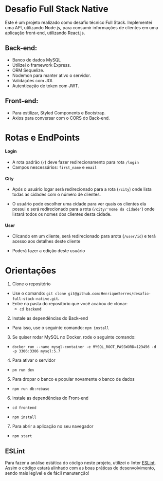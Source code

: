 # Desafio Full Stack Native

Este é um projeto realizado como desafio técnico Full Stack.
Implementei uma API, utilizando Node.js, para consumir informações de clientes em uma aplicação front-end, utilizando React.js.

## Back-end:
- Banco de dados MySQL
- Utilizei o framework Express.
- ORM Sequelize.
- Nodemon para manter ativo o servidor.
- Validações com JOI.
- Autenticação de token com JWT.

## Front-end:
- Para estilizar, Styled Components e Bootstrap.
- Axios para conversar com o CORS do Back-end.

# Rotas e EndPoints

#### Login
- A rota padrão (`/`) deve fazer redirecionamento para rota `/login`
- Campos nescessários: `first_name` e `email`

#### City

- Após o usuário logar será redirecionado para a rota (`/city`) onde lista todas as cidades com o número de clientes.

- O usuário pode escolher uma cidade para ver quais os clientes ela possui e será redirecionado para a rota (`/city/'nome da cidade'`) onde listará todos os nomes dos clientes desta cidade.

#### User

- Clicando em um cliente, será redirecionado para arota (`/user/id`) e terá acesso aos detalhes deste cliente

- Poderá fazer a edição deste usuário

# Orientações


1. Clone o repositório

- Use o comando: `git clone git@github.com:HenriqueSerres/desafio-full-stack-native.git`.
- Entre na pasta do repositório que você acabou de clonar:
  - `cd backend`

2. Instale as dependências do Back-end

- Para isso, use o seguinte comando: `npm install`

3. Se quiser rodar MySQL no Docker, rode o seguinte comando:

- `docker run --name mysql-container -e MYSQL_ROOT_PASSWORD=123456 -d -p 3306:3306 mysql:5.7`

4. Para ativar o servidor

- `pm run dev`

5. Para dropar o banco e popular novamente o banco de dados

- `npm run db:rebase`

6. Instale as dependências do Front-end 

- `cd frontend`

- `npm install`

7. Para abrir a aplicação no seu navegador

- `npm start`

## ESLint

Para fazer a análise estática do código neste projeto, utilizei o linter [ESLint](https://eslint.org/). Assim o código estará alinhado com as boas práticas de desenvolvimento, sendo mais legível e de fácil manutenção!

  
